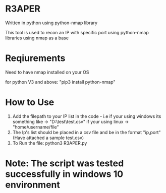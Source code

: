 # R3APER
Written in python using python-nmap library

This tool is used to recon an IP with specific port using python-nmap libraries using nmap as a base

# Reqiurements
Need to have nmap installed on your OS

for python V3 and above: "pip3 install python-nmap"

# How to Use

1. Add the filepath to your IP list in the code - i.e if your using windows its something like -> "D:\\test\\test.csv"
   if your using linux -> "home/username/file"
2. The Ip's list should be placed in a csv file and be in the format "ip,port" (Have attached a sample test.csv)
3. To Run the file:  python3 R3APER.py

# Note: The script was tested successfully in windows 10 environment
